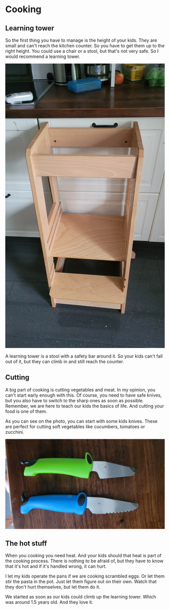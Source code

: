 # Cooking


## Learning tower

So the first thing you have to manage is the height of your kids.
They are small and can't reach the kitchen counter.
So you have to get them up to the right height.
You could use a chair or a stool, but that's not very safe.
So I would recommend a learning tower.

![](../../images/learning-tower.jpg)

A learning tower is a stool with a safety bar around it.
So your kids can't fall out of it, but they can climb in and still reach the counter.

## Cutting

A big part of cooking is cutting vegetables and meat.
In my opinion, you can't start early enough with this.
Of course, you need to have safe knives, but you also
have to switch to the sharp ones as soon as possible.
Remember, we are here to teach our kids the basics of life.
And cutting your food is one of them.

As you can see on the photo, you can start with some kids knives.
These are perfect for cutting soft vegetables like cucumbers, tomatoes or zucchini.

![](../../images/learning-knives.jpg)

## The hot stuff

When you cooking you need heat.
And your kids should that heat is part of the cooking process.
There is nothing to be afraid of, but they have to know that it's hot and if it's handled wrong, it can hurt.

I let my kids operate the pans if we are cooking scrambled eggs.
Or let them stir the pasta in the pot.
Just let them figure out on their own. Watch that they don't hurt themselves, but let them do it.

We started as soon as our kids could climb up the learning tower.
Which was around 1.5 years old.
And they love it.